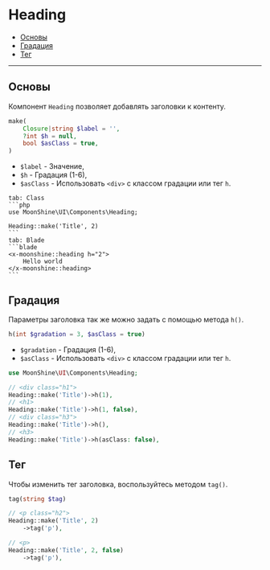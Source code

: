 # Heading

- [Основы](#basics)
- [Градация](#gradation)
- [Тег](#custom-tag)

---

<a name="basics"></a>
## Основы

Компонент `Heading` позволяет добавлять заголовки к контенту.

```php
make(
    Closure|string $label = '',
    ?int $h = null,
    bool $asClass = true,
)
```

- `$label` - Значение,
- `$h` - Градация (1-6),
- `$asClass` - Использовать `<div>` с классом градации или тег `h`.

~~~tabs
tab: Class
```php
use MoonShine\UI\Components\Heading;

Heading::make('Title', 2)
```
tab: Blade
```blade
<x-moonshine::heading h="2">
    Hello world
</x-moonshine::heading>
```
~~~

<a name="gradation"></a>
## Градация

Параметры заголовка так же можно задать с помощью метода `h()`.

```php
h(int $gradation = 3, $asClass = true)
```

- `$gradation` - Градация (1-6),
- `$asClass` - Использовать `<div>` с классом градации или тег `h`.

```php
use MoonShine\UI\Components\Heading;

// <div class="h1">
Heading::make('Title')->h(1),
// <h1>
Heading::make('Title')->h(1, false),
// <div class="h3">
Heading::make('Title')->h(),
// <h3>
Heading::make('Title')->h(asClass: false),
```

<a name="custom-tag"></a>
## Тег

Чтобы изменить тег заголовка, воспользуйтесь методом `tag()`.

```php
tag(string $tag)
```

```php
// <p class="h2">
Heading::make('Title', 2)
    ->tag('p'),

// <p>
Heading::make('Title', 2, false)
    ->tag('p'),
```
